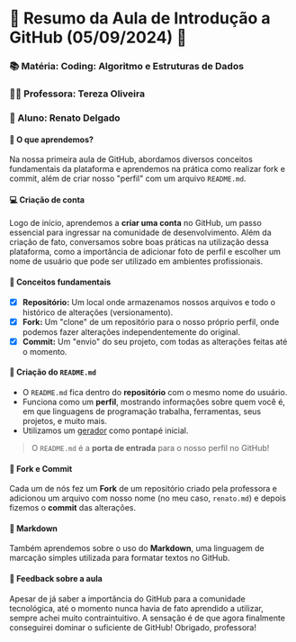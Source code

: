 # 🌟 **Resumo da Aula de Introdução a GitHub (05/09/2024)** 🌟

### 📚 Matéria: Coding: Algoritmo e Estruturas de Dados
### 👩‍🏫 Professora: Tereza Oliveira
### 👦 Aluno: Renato Delgado

#### 📅 **O que aprendemos?**

Na nossa primeira aula de GitHub, abordamos diversos conceitos fundamentais da plataforma e aprendemos na prática como realizar fork e commit, além de criar nosso "perfil" com um arquivo `README.md`.

#### 💻 **Criação de conta**

Logo de início, aprendemos a **criar uma conta** no GitHub, um passo essencial para ingressar na comunidade de desenvolvimento. Além da criação de fato, conversamos sobre boas práticas na utilização dessa plataforma, como a importância de adicionar foto de perfil e escolher um nome de usuário que pode ser utilizado em ambientes profissionais.

#### 📂 **Conceitos fundamentais**

- [x] **Repositório:** Um local onde armazenamos nossos arquivos e todo o histórico de alterações (versionamento).
- [x] **Fork:** Um "clone" de um repositório para o nosso próprio perfil, onde podemos fazer alterações independentemente do original.
- [x] **Commit:** Um "envio" do seu projeto, com todas as alterações feitas até o momento.

#### 📄 **Criação do `README.md`**

- O `README.md` fica dentro do **repositório** com o mesmo nome do usuário.
- Funciona como um **perfil**, mostrando informações sobre quem você é, em que linguagens de programação trabalha, ferramentas, seus projetos, e muito mais.
- Utilizamos um [gerador](https://rahuldkjain.github.io/gh-profile-readme-generator/) como pontapé inicial.

> O `README.md` é a **porta de entrada** para o nosso perfil no GitHub!

#### 🔄 **Fork e Commit**

Cada um de nós fez um **Fork** de um repositório criado pela professora e adicionou um arquivo com nosso nome (no meu caso, `renato.md`) e depois fizemos o **commit** das alterações.

#### 🎨 **Markdown**

Também aprendemos sobre o uso do **Markdown**, uma linguagem de marcação simples utilizada para formatar textos no GitHub.

#### 🎉 **Feedback sobre a aula**

Apesar de já saber a importância do GitHub para a comunidade tecnológica, até o momento nunca havia de fato aprendido a utilizar, sempre achei muito contraintuitivo. A sensação é de que agora finalmente conseguirei dominar o suficiente de GitHub! Obrigado, professora!
